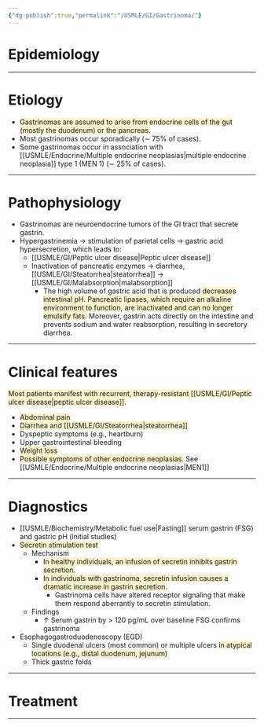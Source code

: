 ```yaml
---
{"dg-publish":true,"permalink":"/USMLE/GI/Gastrinoma/"}
---
```


# Epidemiology


---
# Etiology
- <span style="background:rgba(240, 200, 0, 0.2)">Gastrinomas are assumed to arise from endocrine cells of the gut (mostly the duodenum) or the pancreas. </span>
- Most gastrinomas occur sporadically (∼ 75% of cases).
- Some gastrinomas occur in association with [[USMLE/Endocrine/Multiple endocrine neoplasias\|multiple endocrine neoplasia]] type 1 (MEN 1) (∼ 25% of cases).

---
# Pathophysiology
- Gastrinomas are neuroendocrine tumors of the GI tract that secrete gastrin. 
- Hypergastrinemia → stimulation of parietal cells → gastric acid hypersecretion, which leads to:
	- [[USMLE/GI/Peptic ulcer disease\|Peptic ulcer disease]]
	- Inactivation of pancreatic enzymes → diarrhea, [[USMLE/GI/Steatorrhea\|steatorrhea]] → [[USMLE/GI/Malabsorption\|malabsorption]]
		- The high volume of gastric acid that is produced <span style="background:rgba(240, 200, 0, 0.2)">decreases intestinal pH.</span> <span style="background:rgba(240, 200, 0, 0.2)">Pancreatic lipases, which require an alkaline environment to function, are inactivated and can no longer emulsify fats.</span> Moreover, gastrin acts directly on the intestine and prevents sodium and water reabsorption, resulting in secretory diarrhea.

---
# Clinical features
<span style="background:rgba(240, 200, 0, 0.2)">Most patients manifest with recurrent, therapy-resistant [[USMLE/GI/Peptic ulcer disease\|peptic ulcer disease]]. </span>
- <span style="background:rgba(240, 200, 0, 0.2)">Abdominal pain</span>
- <span style="background:rgba(240, 200, 0, 0.2)">Diarrhea and [[USMLE/GI/Steatorrhea\|steatorrhea]]</span>
- Dyspeptic symptoms (e.g., heartburn)
- Upper gastrointestinal bleeding 
- <span style="background:rgba(240, 200, 0, 0.2)">Weight loss </span>
- <span style="background:rgba(240, 200, 0, 0.2)">Possible symptoms of other endocrine neoplasias.</span> See [[USMLE/Endocrine/Multiple endocrine neoplasias\|MEN1]]

---
# Diagnostics
- [[USMLE/Biochemistry/Metabolic fuel use\|Fasting]] serum gastrin (FSG) and gastric pH (initial studies)
- <span style="background:rgba(240, 200, 0, 0.2)">Secretin stimulation test</span>
	- Mechanism 
		- <span style="background:rgba(240, 200, 0, 0.2)">In healthy individuals, an infusion of secretin inhibits gastrin secretion.</span>
		- <span style="background:rgba(240, 200, 0, 0.2)">In individuals with gastrinoma, secretin infusion causes a dramatic increase in gastrin secretion.</span>
			- Gastrinoma cells have altered receptor signaling that make them respond aberrantly to secretin stimulation.
	- Findings
		- ↑ Serum gastrin by > 120 pg/mL over baseline FSG confirms gastrinoma
- Esophagogastroduodenoscopy (EGD)
	- Single duodenal ulcers (most common) or multiple ulcers <span style="background:rgba(240, 200, 0, 0.2)">in atypical locations (e.g., distal duodenum, jejunum) </span>
	- Thick gastric folds

---
# Treatment


---
